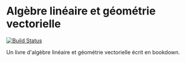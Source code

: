 # Algèbre linéaire et géométrie vectorielle

[![Build Status](https://travis-ci.org/desautm/algebre1.svg?branch=master)](https://travis-ci.org/desautm/algebre1)

Un livre d'algèbre linéaire et géométrie vectorielle écrit en bookdown.
